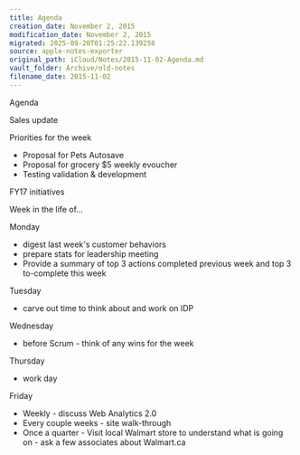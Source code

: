 ```yaml
---
title: Agenda
creation_date: November 2, 2015
modification_date: November 2, 2015
migrated: 2025-09-20T01:25:22.139258
source: apple-notes-exporter
original_path: iCloud/Notes/2015-11-02-Agenda.md
vault_folder: Archive/old-notes
filename_date: 2015-11-02
---
```



Agenda

Sales update 

Priorities for the week 
- Proposal for Pets Autosave
- Proposal for grocery $5 weekly evoucher 
- Testing validation & development 

FY17 initiatives  

Week in the life of...

Monday
- digest last week's customer behaviors 
- prepare stats for leadership meeting
- Provide a summary of top 3 actions completed previous week and top 3 to-complete this week

Tuesday 
- carve out time to think about and work on IDP

Wednesday 
- before Scrum - think of any wins for the week

Thursday
- work day

Friday
- Weekly - discuss Web Analytics 2.0
- Every couple weeks - site walk-through
- Once a quarter - Visit local Walmart store to understand what is going on - ask a few associates about Walmart.ca

